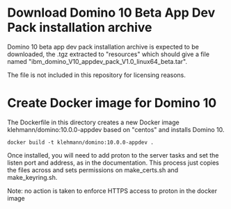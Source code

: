 Download Domino 10 Beta App Dev Pack installation archive
===========================================================

Domino 10 beta app dev pack installation archive is expected to be downloaded, the .tgz extracted to "resources" which should give a file named "ibm_domino_V10_appdev_pack_V1.0_linux64_beta.tar".

The file is not included in this repository for licensing reasons.


Create Docker image for Domino 10
=============================================================================
The Dockerfile in this directory creates a new Docker image klehmann/domino:10.0.0-appdev based on "centos" and installs Domino 10.

    docker build -t klehmann/domino:10.0.0-appdev .

Once installed, you will need to add proton to the server tasks and set the listen port and address, as in the documentation. This process just copies the files across and sets permissions on make_certs.sh and make_keyring.sh.

Note: no action is taken to enforce HTTPS access to proton in the docker image